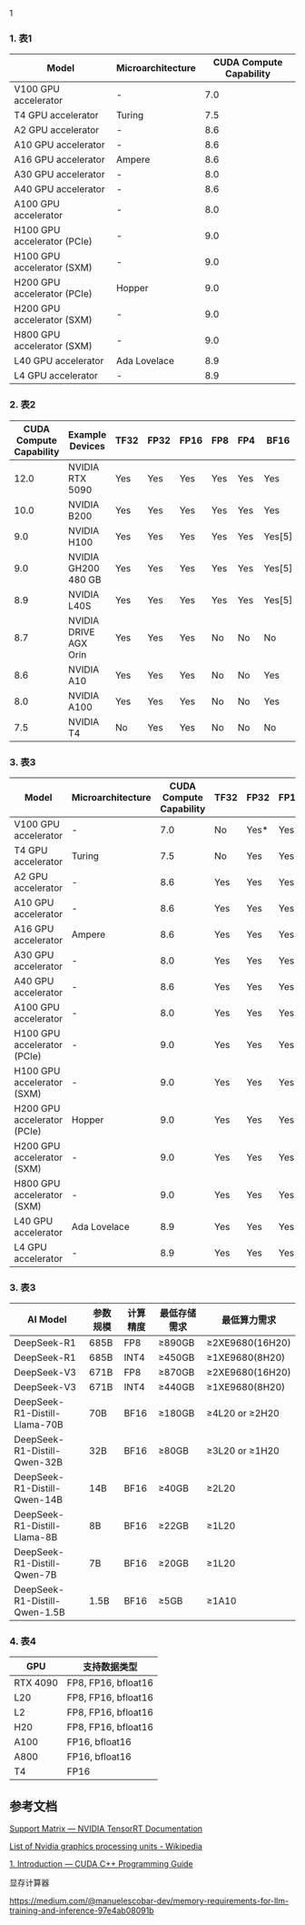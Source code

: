 1

### 1.  表1

| Model                       | Microarchitecture | CUDA Compute Capability |
| --------------------------- | ----------------- | ----------------------- |
| V100 GPU accelerator        | -                 | 7.0                     |
| T4 GPU accelerator          | Turing            | 7.5                     |
| A2 GPU accelerator          | -                 | 8.6                     |
| A10 GPU accelerator         | -                 | 8.6                     |
| A16 GPU accelerator         | Ampere            | 8.6                     |
| A30 GPU accelerator         | -                 | 8.0                     |
| A40 GPU accelerator         | -                 | 8.6                     |
| A100 GPU accelerator        | -                 | 8.0                     |
| H100 GPU accelerator (PCIe) | -                 | 9.0                     |
| H100 GPU accelerator (SXM)  | -                 | 9.0                     |
| H200 GPU accelerator (PCIe) | Hopper            | 9.0                     |
| H200 GPU accelerator (SXM)  | -                 | 9.0                     |
| H800 GPU accelerator (SXM)  | -                 | 9.0                     |
| L40 GPU accelerator         | Ada Lovelace      | 8.9                     |
| L4 GPU accelerator          | -                 | 8.9                     |

### 2. 表2

| CUDA Compute Capability | Example Devices       | TF32 | FP32 | FP16 | FP8 | FP4 | BF16   | INT8 | FP16 Tensor Cores | INT8 Tensor Cores | DLA |
| ----------------------- | --------------------- | ---- | ---- | ---- | --- | --- | ------ | ---- | ----------------- | ----------------- | --- |
| 12.0                    | NVIDIA RTX 5090       | Yes  | Yes  | Yes  | Yes | Yes | Yes    | Yes  | Yes               | Yes               | No  |
| 10.0                    | NVIDIA B200           | Yes  | Yes  | Yes  | Yes | Yes | Yes    | Yes  | Yes               | Yes               | No  |
| 9.0                     | NVIDIA H100           | Yes  | Yes  | Yes  | Yes | Yes | Yes[5] | Yes  | Yes               | Yes               | No  |
| 9.0                     | NVIDIA GH200 480 GB   | Yes  | Yes  | Yes  | Yes | Yes | Yes[5] | Yes  | Yes               | Yes               | No  |
| 8.9                     | NVIDIA L40S           | Yes  | Yes  | Yes  | Yes | Yes | Yes[5] | Yes  | Yes               | Yes               | No  |
| 8.7                     | NVIDIA DRIVE AGX Orin | Yes  | Yes  | Yes  | No  | No  | No     | Yes  | Yes               | Yes               | Yes |
| 8.6                     | NVIDIA A10            | Yes  | Yes  | Yes  | No  | No  | Yes    | Yes  | Yes               | Yes               | No  |
| 8.0                     | NVIDIA A100           | Yes  | Yes  | Yes  | No  | No  | Yes    | Yes  | Yes               | Yes               | No  |
| 7.5                     | NVIDIA T4             | No   | Yes  | Yes  | No  | No  | No     | Yes  | Yes               | Yes               | No  |

### 3. 表3

| Model                       | Microarchitecture | CUDA Compute Capability | TF32 | FP32 | FP16 | FP8 | FP4 | BF16   | INT8 | FP16 Tensor Cores | INT8 Tensor Cores | DLA |
| --------------------------- | ----------------- | ----------------------- | ---- | ---- | ---- | --- | --- | ------ | ---- | ----------------- | ----------------- | --- |
| V100 GPU accelerator        | -                 | 7.0                     | No   | Yes* | Yes* | No  | No  | No     | Yes* | Yes*              | Yes*              | No  |
| T4 GPU accelerator          | Turing            | 7.5                     | No   | Yes  | Yes  | No  | No  | No     | Yes  | Yes               | Yes               | No  |
| A2 GPU accelerator          | -                 | 8.6                     | Yes  | Yes  | Yes  | No  | No  | Yes    | Yes  | Yes               | Yes               | No  |
| A10 GPU accelerator         | -                 | 8.6                     | Yes  | Yes  | Yes  | No  | No  | Yes    | Yes  | Yes               | Yes               | No  |
| A16 GPU accelerator         | Ampere            | 8.6                     | Yes  | Yes  | Yes  | No  | No  | Yes    | Yes  | Yes               | Yes               | No  |
| A30 GPU accelerator         | -                 | 8.0                     | Yes  | Yes  | Yes  | No  | No  | Yes    | Yes  | Yes               | Yes               | No  |
| A40 GPU accelerator         | -                 | 8.6                     | Yes  | Yes  | Yes  | No  | No  | Yes    | Yes  | Yes               | Yes               | No  |
| A100 GPU accelerator        | -                 | 8.0                     | Yes  | Yes  | Yes  | No  | No  | Yes    | Yes  | Yes               | Yes               | No  |
| H100 GPU accelerator (PCIe) | -                 | 9.0                     | Yes  | Yes  | Yes  | Yes | Yes | Yes[5] | Yes  | Yes               | Yes               | No  |
| H100 GPU accelerator (SXM)  | -                 | 9.0                     | Yes  | Yes  | Yes  | Yes | Yes | Yes[5] | Yes  | Yes               | Yes               | No  |
| H200 GPU accelerator (PCIe) | Hopper            | 9.0                     | Yes  | Yes  | Yes  | Yes | Yes | Yes[5] | Yes  | Yes               | Yes               | No  |
| H200 GPU accelerator (SXM)  | -                 | 9.0                     | Yes  | Yes  | Yes  | Yes | Yes | Yes[5] | Yes  | Yes               | Yes               | No  |
| H800 GPU accelerator (SXM)  | -                 | 9.0                     | Yes  | Yes  | Yes  | Yes | Yes | Yes[5] | Yes  | Yes               | Yes               | No  |
| L40 GPU accelerator         | Ada Lovelace      | 8.9                     | Yes  | Yes  | Yes  | Yes | Yes | Yes[5] | Yes  | Yes               | Yes               | No  |
| L4 GPU accelerator          | -                 | 8.9                     | Yes  | Yes  | Yes  | Yes | Yes | Yes[5] | Yes  | Yes               | Yes               | No  |

### 3. 表3

| AI Model                      | 参数规模 | 计算精度 | 最低存储需求 | 最低算力需求          |
| ----------------------------- | ---- | ---- | ------ | --------------- |
| DeepSeek-R1                   | 685B | FP8  | ≥890GB | ≥2XE9680(16H20) |
| DeepSeek-R1                   | 685B | INT4 | ≥450GB | ≥1XE9680(8H20)  |
| DeepSeek-V3                   | 671B | FP8  | ≥870GB | ≥2XE9680(16H20) |
| DeepSeek-V3                   | 671B | INT4 | ≥440GB | ≥1XE9680(8H20)  |
| DeepSeek-R1-Distill-Llama-70B | 70B  | BF16 | ≥180GB | ≥4L20 or ≥2H20  |
| DeepSeek-R1-Distill-Qwen-32B  | 32B  | BF16 | ≥80GB  | ≥3L20 or ≥1H20  |
| DeepSeek-R1-Distill-Qwen-14B  | 14B  | BF16 | ≥40GB  | ≥2L20           |
| DeepSeek-R1-Distill-Llama-8B  | 8B   | BF16 | ≥22GB  | ≥1L20           |
| DeepSeek-R1-Distill-Qwen-7B   | 7B   | BF16 | ≥20GB  | ≥1L20           |
| DeepSeek-R1-Distill-Qwen-1.5B | 1.5B | BF16 | ≥5GB   | ≥1A10           |

### 4. 表4

| GPU      | 支持数据类型              |
| -------- | ------------------- |
| RTX 4090 | FP8, FP16, bfloat16 |
| L20      | FP8, FP16, bfloat16 |
| L2       | FP8, FP16, bfloat16 |
| H20      | FP8, FP16, bfloat16 |
| A100     | FP16, bfloat16      |
| A800     | FP16, bfloat16      |
| T4       | FP16      |

## 参考文档

[Support Matrix &#8212; NVIDIA TensorRT Documentation](https://docs.nvidia.com/deeplearning/tensorrt/latest/getting-started/support-matrix.html#hardware-precision-matrix)

[List of Nvidia graphics processing units - Wikipedia](https://en.wikipedia.org/wiki/List_of_Nvidia_graphics_processing_units#Tesla)

[1. Introduction &mdash; CUDA C++ Programming Guide](https://docs.nvidia.com/cuda/cuda-c-programming-guide/index.html#compute-capability-12-0)

显存计算器

https://medium.com/@manuelescobar-dev/memory-requirements-for-llm-training-and-inference-97e4ab08091b
